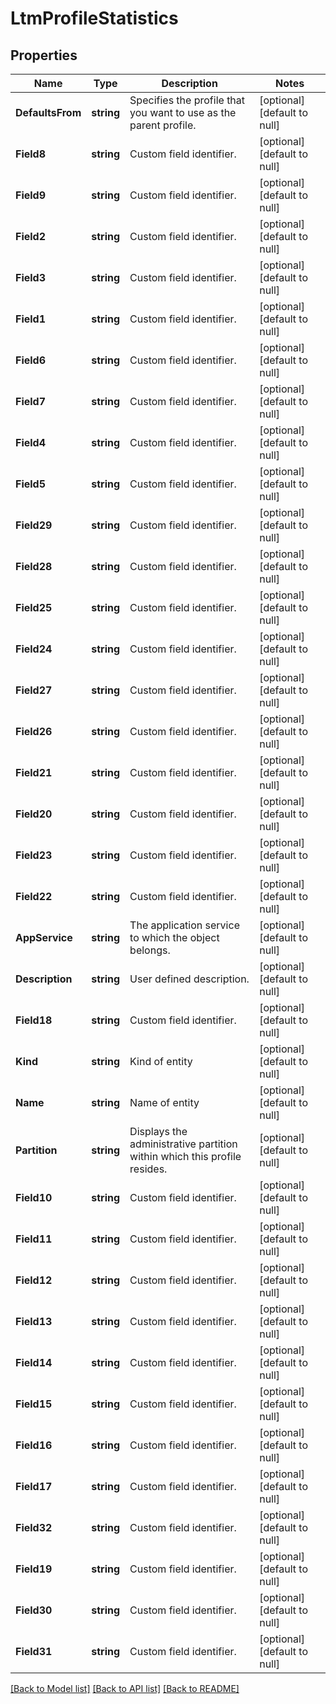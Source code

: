 # LtmProfileStatistics

## Properties
Name | Type | Description | Notes
------------ | ------------- | ------------- | -------------
**DefaultsFrom** | **string** | Specifies the profile that you want to use as the parent profile. | [optional] [default to null]
**Field8** | **string** | Custom field identifier. | [optional] [default to null]
**Field9** | **string** | Custom field identifier. | [optional] [default to null]
**Field2** | **string** | Custom field identifier. | [optional] [default to null]
**Field3** | **string** | Custom field identifier. | [optional] [default to null]
**Field1** | **string** | Custom field identifier. | [optional] [default to null]
**Field6** | **string** | Custom field identifier. | [optional] [default to null]
**Field7** | **string** | Custom field identifier. | [optional] [default to null]
**Field4** | **string** | Custom field identifier. | [optional] [default to null]
**Field5** | **string** | Custom field identifier. | [optional] [default to null]
**Field29** | **string** | Custom field identifier. | [optional] [default to null]
**Field28** | **string** | Custom field identifier. | [optional] [default to null]
**Field25** | **string** | Custom field identifier. | [optional] [default to null]
**Field24** | **string** | Custom field identifier. | [optional] [default to null]
**Field27** | **string** | Custom field identifier. | [optional] [default to null]
**Field26** | **string** | Custom field identifier. | [optional] [default to null]
**Field21** | **string** | Custom field identifier. | [optional] [default to null]
**Field20** | **string** | Custom field identifier. | [optional] [default to null]
**Field23** | **string** | Custom field identifier. | [optional] [default to null]
**Field22** | **string** | Custom field identifier. | [optional] [default to null]
**AppService** | **string** | The application service to which the object belongs. | [optional] [default to null]
**Description** | **string** | User defined description. | [optional] [default to null]
**Field18** | **string** | Custom field identifier. | [optional] [default to null]
**Kind** | **string** | Kind of entity | [optional] [default to null]
**Name** | **string** | Name of entity | [optional] [default to null]
**Partition** | **string** | Displays the administrative partition within which this profile resides. | [optional] [default to null]
**Field10** | **string** | Custom field identifier. | [optional] [default to null]
**Field11** | **string** | Custom field identifier. | [optional] [default to null]
**Field12** | **string** | Custom field identifier. | [optional] [default to null]
**Field13** | **string** | Custom field identifier. | [optional] [default to null]
**Field14** | **string** | Custom field identifier. | [optional] [default to null]
**Field15** | **string** | Custom field identifier. | [optional] [default to null]
**Field16** | **string** | Custom field identifier. | [optional] [default to null]
**Field17** | **string** | Custom field identifier. | [optional] [default to null]
**Field32** | **string** | Custom field identifier. | [optional] [default to null]
**Field19** | **string** | Custom field identifier. | [optional] [default to null]
**Field30** | **string** | Custom field identifier. | [optional] [default to null]
**Field31** | **string** | Custom field identifier. | [optional] [default to null]

[[Back to Model list]](../README.md#documentation-for-models) [[Back to API list]](../README.md#documentation-for-api-endpoints) [[Back to README]](../README.md)


